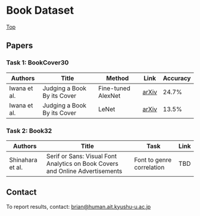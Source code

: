 # Book Dataset

[Top](/../../)

## Papers

### Task 1: BookCover30

|Authors|Title|Method|Link|Accuracy|
|---|---|---|---|---|
|Iwana et al.|Judging a Book By its Cover|Fine-tuned AlexNet|[arXiv](https://arxiv.org/abs/1610.09204)|24.7%|
|Iwana et al.|Judging a Book By its Cover|LeNet|[arXiv](https://arxiv.org/abs/1610.09204)|13.5%|

### Task 2: Book32

|Authors|Title|Task|Link|
|---|---|---|---|
|Shinahara et al.|Serif or Sans: Visual Font Analytics on Book Covers and Online Advertisements|Font to genre correlation|TBD|

## Contact

To report results, contact: brian@human.ait.kyushu-u.ac.jp
